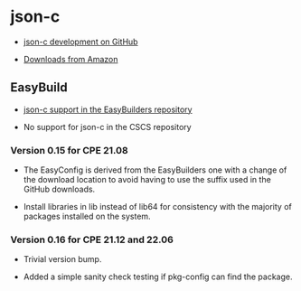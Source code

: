 # json-c

  * [json-c development on GitHub](https://github.com/json-c/json-c)

  * [Downloads from Amazon](https://s3.amazonaws.com/json-c_releases/releases/index.html)


## EasyBuild

  * [json-c support in the EasyBuilders repository]()

  * No support for json-c in the CSCS repository


### Version 0.15 for CPE 21.08

  * The EasyConfig is derived from the EasyBuilders one with a change of
    the download location to avoid having to use the suffix used in the
    GitHub downloads.

  * Install libraries in lib instead of lib64 for consistency with the
    majority of packages installed on the system.

    
### Version 0.16 for CPE 21.12 and 22.06
    
  * Trivial version bump.

  * Added a simple sanity check testing if pkg-config can find the package.

 